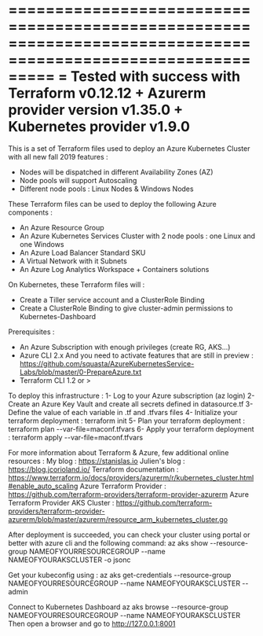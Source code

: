 =============================================================================================================
= Tested with success with Terraform v0.12.12 + Azurerm provider version v1.35.0 + Kubernetes provider v1.9.0
=============================================================================================================

This is a set of Terraform files used to deploy an Azure Kubernetes Cluster with all new fall 2019 features :

- Nodes will be dispatched in different Availability Zones (AZ)
- Node pools will support Autoscaling
- Different node pools :  Linux Nodes & Windows Nodes

These Terraform files can be used to deploy the following Azure components :
- An Azure Resource Group
- An Azure Kubernetes Services Cluster with 2 node pools : one Linux and one Windows
- An Azure Load Balancer Standard SKU
- A Virtual Network with it Subnets
- An Azure Log Analytics Workspace + Containers solutions

On Kubernetes, these Terraform files will :
- Create a Tiller service account and a ClusterRole Binding
- Create a ClusterRole Binding to give cluster-admin permissions to Kubernetes-Dashboard

Prerequisites :
- An Azure Subscription with enough privileges (create RG, AKS...)
- Azure CLI 2.x
   And you need to activate features that are still in preview : https://github.com/squasta/AzureKubernetesService-Labs/blob/master/0-PrepareAzure.txt
- Terraform CLI 1.2 or >

To deploy this infrastructure :
1- Log to your Azure subscription (az login)
2- Create an Azure Key Vault and create all secrets defined in datasource.tf
3- Define the value of each variable in .tf and .tfvars files
4- Initialize your terraform deployment : terraform init
5- Plan your terraform deployment : terraform plan --var-file=maconf.tfvars
6- Apply your terraform deployment : terraform apply --var-file=maconf.tfvars

For more information about Terraform & Azure, few additional online resources :
My blog : https://stanislas.io
Julien's blog : https://blog.jcorioland.io/
Terraform documentation : https://www.terraform.io/docs/providers/azurerm/r/kubernetes_cluster.html#enable_auto_scaling
Azure Terraform Provider : https://github.com/terraform-providers/terraform-provider-azurerm
Azure Terraform Provider AKS Cluster : https://github.com/terraform-providers/terraform-provider-azurerm/blob/master/azurerm/resource_arm_kubernetes_cluster.go

After deployment is succeeded, you can check your cluster using portal or better with azure cli and the following command: 
az aks show --resource-group NAMEOFYOURRESOURCEGROUP --name NAMEOFYOURAKSCLUSTER -o jsonc

Get your kubeconfig using :
az aks get-credentials --resource-group NAMEOFYOURRESOURCEGROUP --name NAMEOFYOURAKSCLUSTER --admin

Connect to Kubernetes Dashboard
az aks browse --resource-group NAMEOFYOURRESOURCEGROUP --name NAMEOFYOURAKSCLUSTER
Then open a browser and go to http://127.0.0.1:8001